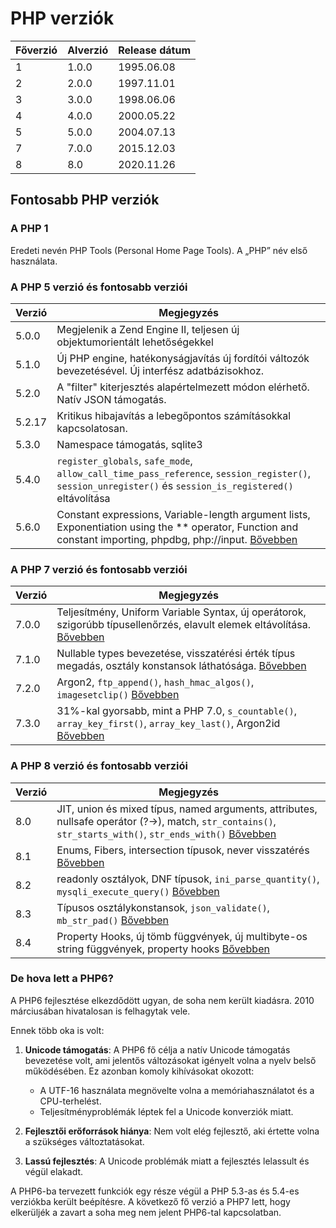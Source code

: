 # PHP verziók

| Főverzió | Alverzió | Release dátum |
| - | - | - |
| 1 | 1.0.0 | 1995.06.08 |
| 2 | 2.0.0 | 1997.11.01 |
| 3 | 3.0.0 | 1998.06.06 |
| 4 | 4.0.0 | 2000.05.22 |
| 5 | 5.0.0 | 2004.07.13 |
| 7 | 7.0.0 | 2015.12.03 |
| 8 | 8.0   | 2020.11.26 |

## Fontosabb PHP verziók

### A PHP 1

Eredeti nevén PHP Tools (Personal Home Page Tools). A „PHP” név első használata.

### A PHP 5 verzió és fontosabb verziói

| Verzió | Megjegyzés |
| - | - |
| 5.0.0 | Megjelenik a Zend Engine II, teljesen új objektumorientált lehetőségekkel |
| 5.1.0 | Új PHP engine, hatékonyságjavítás új fordítói változók bevezetésével. Új interfész adatbázisokhoz. |
| 5.2.0 | A "filter" kiterjesztés alapértelmezett módon elérhető. Natív JSON támogatás. |
| 5.2.17 | Kritikus hibajavítás a lebegőpontos számításokkal kapcsolatosan. |
| 5.3.0 | Namespace támogatás, sqlite3 |
| 5.4.0 | `register_globals`, `safe_mode`, `allow_call_time_pass_reference`, `session_register()`, `session_unregister()` és `session_is_registered()` eltávolítása |
| 5.6.0 | Constant expressions, Variable-length argument lists, Exponentiation using the ** operator, Function and constant importing, phpdbg, php://input. [Bővebben](https://www.php.net/archive/2014.php#id2014-08-28-1) |

### A PHP 7 verzió és fontosabb verziói

| Verzió | Megjegyzés |
| - | - |
| 7.0.0 | Teljesítmény, Uniform Variable Syntax, új operátorok, szigorúbb típusellenőrzés, elavult elemek eltávolítása. [Bővebben](https://www.php.net/ChangeLog-7.php#7.0.0) |
| 7.1.0 | Nullable types bevezetése, visszatérési érték típus megadás, osztály konstansok láthatósága. [Bővebben](https://www.php.net/ChangeLog-7.php#7.1.0) |
| 7.2.0 | Argon2, `ftp_append()`, `hash_hmac_algos()`, `imagesetclip()` [Bővebben](https://www.php.net/ChangeLog-7.php#7.2.0) |
| 7.3.0 | 31%-kal gyorsabb, mint a PHP 7.0, `s_countable()`, `array_key_first()`, `array_key_last()`, Argon2id [Bővebben](https://www.php.net/ChangeLog-7.php#7.3.0) |

### A PHP 8 verzió és fontosabb verziói

| Verzió | Megjegyzés |
| - | - |
| 8.0 | JIT, union és mixed típus, named arguments, attributes, nullsafe operátor (?->), match, `str_contains()`, `str_starts_with()`, `str_ends_with()` [Bővebben](https://www.php.net/ChangeLog-8.php) |
| 8.1 | Enums, Fibers, intersection típusok, never visszatérés [Bővebben](https://www.php.net/ChangeLog-8.php) |
| 8.2 | readonly osztályok, DNF típusok, `ini_parse_quantity()`, `mysqli_execute_query()` [Bővebben](https://www.php.net/ChangeLog-8.php) |
| 8.3 | Típusos osztálykonstansok, `json_validate()`, `mb_str_pad()` [Bővebben](https://www.php.net/ChangeLog-8.php) |
| 8.4 | Property Hooks, új tömb függvények, új multibyte-os string függvények, property hooks [Bővebben](https://www.php.net/ChangeLog-8.php) | 

### De hova lett a PHP6?

A PHP6 fejlesztése elkezdődött ugyan, de soha nem került kiadásra. 2010 márciusában hivatalosan is felhagytak vele.

Ennek több oka is volt:

1. **Unicode támogatás**: A PHP6 fő célja a natív Unicode támogatás bevezetése volt, ami jelentős változásokat igényelt volna a nyelv belső működésében. Ez azonban komoly kihívásokat okozott:

   - A UTF-16 használata megnövelte volna a memóriahasználatot és a CPU-terhelést.
   - Teljesítményproblémák léptek fel a Unicode konverziók miatt.

2. **Fejlesztői erőforrások hiánya**: Nem volt elég fejlesztő, aki értette volna a szükséges változtatásokat.

3. **Lassú fejlesztés**: A Unicode problémák miatt a fejlesztés lelassult és végül elakadt.

A PHP6-ba tervezett funkciók egy része végül a PHP 5.3-as és 5.4-es verziókba került beépítésre. A következő fő verzió a PHP7 lett, hogy elkerüljék a zavart a soha meg nem jelent PHP6-tal kapcsolatban.